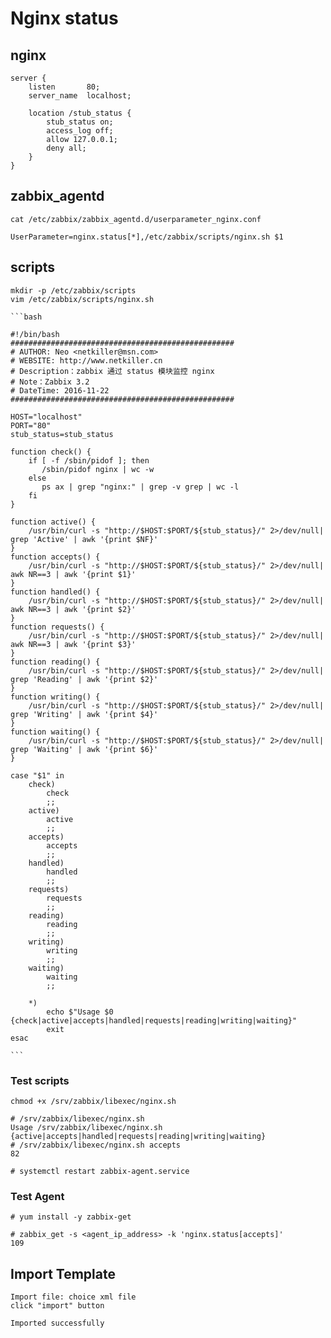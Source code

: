 Nginx status
=====

nginx
-----

	server {
		listen       80;
		server_name  localhost;

		location /stub_status {
			stub_status on;
			access_log off;
			allow 127.0.0.1;
			deny all;
		}
	}

zabbix_agentd
-----
	cat /etc/zabbix/zabbix_agentd.d/userparameter_nginx.conf

	UserParameter=nginx.status[*],/etc/zabbix/scripts/nginx.sh $1

scripts
-----

	mkdir -p /etc/zabbix/scripts
	vim /etc/zabbix/scripts/nginx.sh

	```bash

	#!/bin/bash
	##################################################
	# AUTHOR: Neo <netkiller@msn.com>
	# WEBSITE: http://www.netkiller.cn
	# Description：zabbix 通过 status 模块监控 nginx
	# Note：Zabbix 3.2
	# DateTime: 2016-11-22
	##################################################

	HOST="localhost"
	PORT="80"
	stub_status=stub_status

	function check() {
		if [ -f /sbin/pidof ]; then
		   /sbin/pidof nginx | wc -w
		else
		   ps ax | grep "nginx:" | grep -v grep | wc -l
		fi
	}

	function active() {
		/usr/bin/curl -s "http://$HOST:$PORT/${stub_status}/" 2>/dev/null| grep 'Active' | awk '{print $NF}'
	}
	function accepts() {
		/usr/bin/curl -s "http://$HOST:$PORT/${stub_status}/" 2>/dev/null| awk NR==3 | awk '{print $1}'
	}
	function handled() {
		/usr/bin/curl -s "http://$HOST:$PORT/${stub_status}/" 2>/dev/null| awk NR==3 | awk '{print $2}'
	}
	function requests() {
		/usr/bin/curl -s "http://$HOST:$PORT/${stub_status}/" 2>/dev/null| awk NR==3 | awk '{print $3}'
	}
	function reading() {
		/usr/bin/curl -s "http://$HOST:$PORT/${stub_status}/" 2>/dev/null| grep 'Reading' | awk '{print $2}'
	}
	function writing() {
		/usr/bin/curl -s "http://$HOST:$PORT/${stub_status}/" 2>/dev/null| grep 'Writing' | awk '{print $4}'
	}
	function waiting() {
		/usr/bin/curl -s "http://$HOST:$PORT/${stub_status}/" 2>/dev/null| grep 'Waiting' | awk '{print $6}'
	}

	case "$1" in
		check)
			check
			;;
		active)
			active
			;;
		accepts)
			accepts
			;;
		handled)
			handled
			;;
		requests)
			requests
			;;
		reading)
			reading
			;;
		writing)
			writing
			;;
		waiting)
			waiting
			;;

		*)
			echo $"Usage $0 {check|active|accepts|handled|requests|reading|writing|waiting}"
			exit		
	esac

	```

### Test scripts

	chmod +x /srv/zabbix/libexec/nginx.sh

	# /srv/zabbix/libexec/nginx.sh
	Usage /srv/zabbix/libexec/nginx.sh {active|accepts|handled|requests|reading|writing|waiting}
	# /srv/zabbix/libexec/nginx.sh accepts
	82

	# systemctl restart zabbix-agent.service

### Test Agent

	# yum install -y zabbix-get

	# zabbix_get -s <agent_ip_address> -k 'nginx.status[accepts]'
	109

Import Template
-----
	Import file: choice xml file
	click "import" button

	Imported successfully
